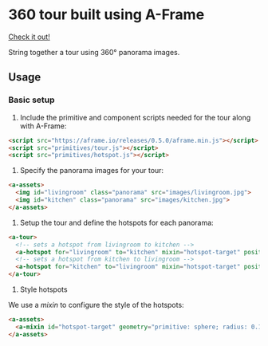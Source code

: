 # 360 tour built using A-Frame

[Check it out!](https://caseyyee.github.io/aframe-360-tour/)

String together a tour using 360&deg; panorama images.

## Usage

### Basic setup

1. Include the primitive and component scripts needed for the tour along with A-Frame:

```html
<script src="https://aframe.io/releases/0.5.0/aframe.min.js"></script>
<script src="primitives/tour.js"></script>
<script src="primitives/hotspot.js"></script>
```

1. Specify the panorama images for your tour:

```html
<a-assets>
  <img id="livingroom" class="panorama" src="images/livingroom.jpg">
  <img id="kitchen" class="panorama" src="images/kitchen.jpg">
</a-assets>
```

1. Setup the tour and define the hotspots for each panorama:

```html
<a-tour>
  <!-- sets a hotspot from livingroom to kitchen -->
  <a-hotspot for="livingroom" to="kitchen" mixin="hotspot-target" position="5 0 0" rotation="0 -90 0"></a-hotspot>
  <!-- sets a hotspot from kitchen to livingroom -->
  <a-hotspot for="kitchen" to="livingroom" mixin="hotspot-target" position="2 0 5" rotation="0 180 0"></a-hotspot>
</a-tour>
```

1. Style hotspots

We use a _mixin_ to configure the style of the hotspots:

```html
<a-assets>
  <a-mixin id="hotspot-target" geometry="primitive: sphere; radius: 0.15" material="color: yellow"></a-mixin>
</a-assets>
```

